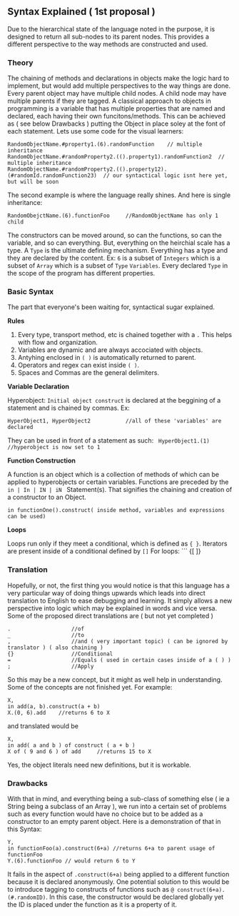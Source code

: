 ## Syntax Explained ( 1st proposal ) 
Due to the hierarchical state of the language noted in the purpose, it is designed to return all sub-nodes to its parent nodes. This provides a different perspective to the way methods are constructed and used. 

### Theory

The chaining of methods and declarations in objects make the logic hard to implement, but would add multiple perspectives to the way things are done. Every parent object may have multiple child nodes. A child node may have multiple parents if they are tagged. A classical approach to objects in programming is a variable that has multiple properties that are named and declared, each having their own funcitons/methods. This can be achieved as ( see below Drawbacks ) putting the Object in place soley at the font of each statement. Lets use some code for the visual learners:
```
RandomObjectName.#property1.(6).randomFunction    // multiple inheritance
RandomObjectName.#randomProperty2.(().property1).randomFunction2  // multiple inheritance
RandomObjectName.#randomProperty2.(().property12).(#randomId.randomFunction23)  // our syntactical logic isnt here yet, but will be soon
```
The second example is where the language really shines. 
And here is single inheritance:
```
RandomObejctName.(6).functionFoo     //RandomObjectName has only 1 child
```

The constructors can be moved around, so can the functions, so can the variable, and so can everything. But, everything on the heirchial scale has a type. A ```Type``` is the ultimate defining mechanism.  Everything has a type and they are declared by the content. Ex: ``` 6 ``` is a subset of ```Integers``` which is a subset of ```Array``` which is a subset of ```Type``` ```Variables```. Every declared ```Type``` in the scope of the program has different properties.  

### Basic Syntax

The part that everyone's been waiting for, syntactical sugar explained. 

**Rules**

1. Every type, transport method, etc is chained together with a ```.``` This helps with flow and organization. 
2. Variables are dynamic and are always accociated with objects. 
3. Antyhing enclosed in ```( )``` is automatically returned to parent. 
4. Operators and regex can exist inside ```( )```. 
5. Spaces and Commas are the general delimiters.

**Variable Declaration**

Hyperobject:    ```Initial object construct``` is declared at the beggining of a statement and is chained by commas. Ex:
```
HyperObject1, HyperObject2           //all of these 'variables' are declared
```
They can be used in front of a statement as such: ``` HyperObject1.(1) //hyperobject is now set to 1```

**Function Construction**

A function is an object which is a collection of methods of which can be applied to hyperobjects or certain variables. Functions are preceded by the ```in | In | IN | iN ``` Statement(s). That signifies the chaining and creation of a constructor to an Object. 
```
in functionOne().construct( inside method, variables and expressions can be used) 
```

**Loops**

Loops run only if they meet a conditional, which is defined as ```{ }```. Iterators are present inside of a conditional defined by ```[]```
For loops: ``` {[ ]}

### Translation

Hopefully, or not, the first thing you would notice is that this language has a very particular way of doing things upwards which leads into direct translation to English to ease debugging and learning. It simply allows a new perspective into logic which may be explained in words and vice versa. Some of the proposed direct translations are ( but not yet completed )
```
.					//of
_					//to
,					//and ( very important topic) ( can be ignored by translator ) ( also chaining )
{}					//Conditional
=					//Equals ( used in certain cases inside of a ( ) )
;					//Apply
```
So this may be a new concept, but it might as well help in understanding. Some of the concepts are not finished yet. For example:
```
X,
in add(a, b).construct(a + b)
X.(0, 6).add    //returns 6 to X
```
and translated would be 
``` 
X,
in add( a and b ) of construct ( a + b )
X of ( 9 and 6 ) of add     //returns 15 to X
```
Yes, the object literals need new definitions, but it is workable. 

### Drawbacks

With that in mind, and everything being a sub-class of something else ( ie a String being a subclass of an Array ), we run into a certain set of problems such as every function would have no choice but to be added as a constructor to an empty parent object. Here is a demonstration of that in this Syntax: 
``` 
Y,
in functionFoo(a).construct(6+a) //returns 6+a to parent usage of functionFoo
Y.(6).functionFoo // would return 6 to Y
```
It fails in the aspect of ```.construct(6+a)``` being applied to a different function because it is declared anonymously. One potential solution to this would be to introduce tagging to constructs of functions such as ```@ construct(6+a).(#.randomID)```. In this case, the constructor would be declared globally yet the ID is placed under the function as it is a property of it. 



